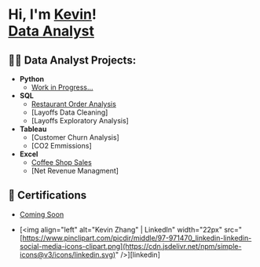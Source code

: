 <h1>Hi, I'm <a href="https://www.linkedin.com/in/kevinzhang001/">Kevin</a>! <br/>
<a href="https://github.com/kzha0676">Data Analyst</a></h1>

<h2>👨‍💻 Data Analyst Projects:</h2>

- <b>Python</b>
  - [Work in Progress...]()
- <b>SQL</b>
  - [Restaurant Order Analysis](https://github.com/kzha0676/Restaurant_OrderAnalysis)
  - [Layoffs Data Cleaning]
  - [Layoffs Exploratory Analysis]
- <b>Tableau</b>
  - [Customer Churn Analysis]
  - [CO2 Emmissions]
- <b>Excel</b>
  - [Coffee Shop Sales](https://github.com/kzha0676/Coffee_shop_sales)
  - [Net Revenue Managment]

<h2>📜 Certifications</h2>

- [Coming Soon]()

- [<img align="left" alt="Kevin Zhang" | LinkedIn" width="22px" src="[https://www.pinclipart.com/picdir/middle/97-971470_linkedin-linkedin-social-media-icons-clipart.png](https://cdn.jsdelivr.net/npm/simple-icons@v3/icons/linkedin.svg)" />][linkedin]
<!--

<h2> 🤳 Connect with me:</h2>



- [linkedin]: https://linkedin.com/in/kevinzhang001

**kzha0676/kzha0676** is a ✨ _special_ ✨ repository because its `README.md` (this file) appears on your GitHub profile.

Here are some ideas to get you started:

- 🔭 I’m currently working on ...
- 🌱 I’m currently learning ...
- 👯 I’m looking to collaborate on ...
- 🤔 I’m looking for help with ...
- 💬 Ask me about ...
- 📫 How to reach me: ...
- 😄 Pronouns: ...
- ⚡ Fun fact: ...
-->

